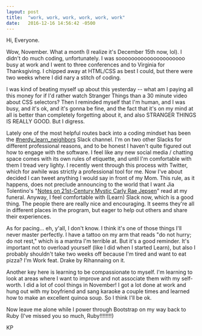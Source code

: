 ```yaml
---
layout: post
title:  "work, work, work, work, work, work"
date:   2016-12-16 14:56:42 -0500
---
```



Hi, Everyone. 

Wow, November. What a month (I realize it's December 15th now, lol). I didn't do much coding, unfortunately. I was sooooooooooooooooooooo busy at work and I went to three conferences and to Virginia for Thanksgiving. I chipped away at HTML/CSS as best I could, but there were two weeks where I did nary a stitch of coding. 

I was kind of beating myself up about this yesterday -- what am I paying all this money for if I'd rather watch Stranger Things than a 30 minute video about CSS selectors? Then I reminded myself that I'm human, and I was busy, and it's ok, and it's gonna be fine, and the fact that it's on my mind at all is better than completely forgetting about it, and also STRANGER THINGS IS REALLY GOOD. But I digress. 

Lately one of the most helpful routes back into a coding mindset has been the [#nerdy_learn_neighbors](https://learn-co.slack.com/archives/nerdy_learn_neighbors) Slack channel. I'm on two other Slacks for different professional reasons, and to be honest I haven't quite figured out how to engage with the software. I feel like any new social media / chatting space comes with its own rules of etiquette, and until I'm comfortable with them I tread very lighty. I recently went through this process with Twitter, which for awhile was strictly a professional tool for me. Now I've about decided I can tweet anything I would say in front of my Mom. This rule, as it happens, does not preclude announcing to the world that I want Jia Tolentino's "[Notes on 21st-Century Mystic Carly Rae Jepsen](https://theawl.com/notes-on-21st-century-mystic-carly-rae-jepsen-2e4a97280ec0#.rsv6l4ivz)" read at my funeral. Anyway, I feel comfortable with (Learn) Slack now, which is a good thing. The people there are really nice and encouraging. It seems they're all in different places in the program, but eager to help out others and share their experiences.  

As for pacing... eh, y'all, I don't know. I think it's one of those things I'll never master perfectly. I have a tattoo on my arm that reads "do not hurry; do not rest," which is a mantra I'm terrible at. But it's a good reminder. It's important not to overload yourself (like I did when I started Learn), but also I probably shouldn't take two weeks off because I'm tired and want to eat pizza? I'm Work feat. Drake by Rihannaing on it. 

Another key here is learning to be compassionate to myself. I'm learning to look at areas where I want to improve and not associate them with my self-worth. I did a lot of cool things in November! I got a lot done at work and hung out with my boyfriend and sang karaoke a couple times and learned how to make an excellent quinoa soup. So I think I'll be ok.

Now leave me alone while I power through Bootstrap on my way back to Ruby (I've missed you so much, Ruby!!!!!!!!)

KP


